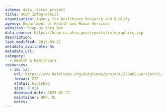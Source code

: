 ```yaml
---
schema: data_rescue_project 
title: HCUP Infographics
organization: Agency for Healthcare Research and Quality
agency: Department of Health and Human Services
websites: hcup-us.ahrq.gov
data_source: https://hcup-us.ahrq.gov/reports/infographics.jsp
description: 
last_modified: 2025-03-21
metadata_available: No
metadata_url: 
category:
  - Health & Healthcare 
resources:
  - id: 523
    url: https://www.datalumos.org/datalumos/project/220482/version/V1/view
    format: ZIP
    status: Finished
    size: 0.024
    download_date: 2025-02-22
    maintainer: DRP, DL
    notes: 
---
```

